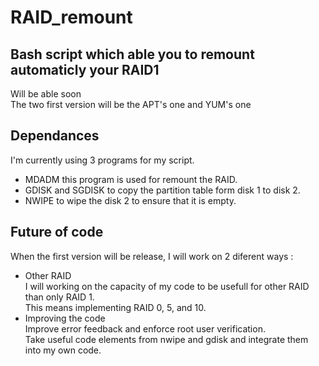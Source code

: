 # RAID_remount
## Bash script which able you to remount automaticly your RAID1  
Will be able soon  
The two first version will be the APT's one and YUM's one

## Dependances
I'm currently using 3 programs for my script.
* MDADM this program is used for remount the RAID.
* GDISK and SGDISK to copy the partition table form disk 1 to disk 2.
* NWIPE to wipe the disk 2 to ensure that it is empty.  

## Future of code
When the first version will be release, I will work on 2 diferent ways :  
* Other RAID   
  I will working on the capacity of my code to be usefull for other RAID than only RAID 1.  
  This means implementing RAID 0, 5, and 10.
* Improving the code  
  Improve error feedback and enforce root user verification.  
  Take useful code elements from nwipe and gdisk and integrate them into my own code.  

